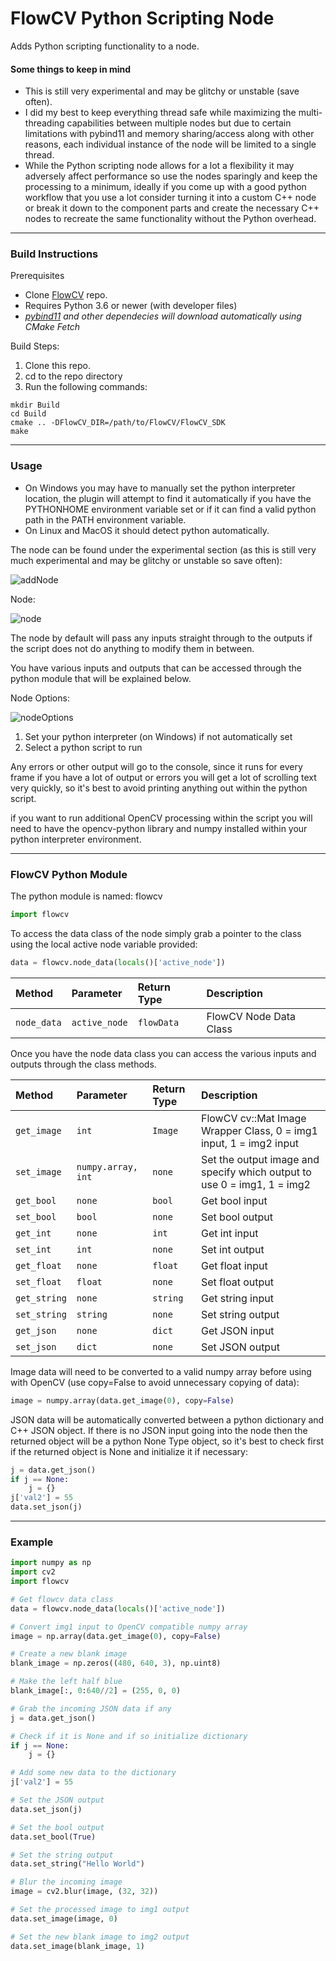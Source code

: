 # FlowCV Python Scripting Node

Adds Python scripting functionality to a node.

#### Some things to keep in mind

* This is still very experimental and may be glitchy or unstable (save often).
* I did my best to keep everything thread safe while maximizing the multi-threading capabilities between multiple nodes but due to certain limitations with pybind11 and memory sharing/access along with other reasons, each individual instance of the node will be limited to a single thread.
* While the Python scripting node allows for a lot a flexibility it may adversely affect performance so use the nodes sparingly and keep the processing to a minimum, ideally if you come up with a good python workflow that you use a lot consider turning it into a custom C++ node or break it down to the component parts and create the necessary C++ nodes to recreate the same functionality without the Python overhead. 


---

### Build Instructions

Prerequisites
* Clone [FlowCV](https://github.com/FlowCV-org/FlowCV) repo.
* Requires Python 3.6 or newer (with developer files)
* _[pybind11](https://github.com/pybind/pybind11) and other dependecies will download automatically using CMake Fetch_


Build Steps:
1. Clone this repo.
2. cd to the repo directory
3. Run the following commands:

```shell
mkdir Build
cd Build
cmake .. -DFlowCV_DIR=/path/to/FlowCV/FlowCV_SDK
make
```

---

### Usage

* On Windows you may have to manually set the python interpreter location, the plugin will attempt to find it automatically if you have the PYTHONHOME environment variable set or if it can find a valid python path in the PATH environment variable.
* On Linux and MacOS it should detect python automatically.

The node can be found under the experimental section (as this is still very much experimental and may be glitchy or unstable so save often):

![addNode](Docs/images/add_python_node.jpg)

Node:

![node](Docs/images/python_node.jpg)

The node by default will pass any inputs straight through to the outputs if the script does not do anything to modify them in between.

You have various inputs and outputs that can be accessed through the python module that will be explained below.

Node Options:

![nodeOptions](Docs/images/python_node_options.jpg)

1. Set your python interpreter (on Windows) if not automatically set
2. Select a python script to run

Any errors or other output will go to the console, since it runs for every frame if you have a lot of output or errors you will get a lot of scrolling text very quickly, so it's best to avoid printing anything out within the python script.

if you want to run additional OpenCV processing within the script you will need to have the opencv-python library and numpy installed within your python interpreter environment.

---

### FlowCV Python Module

The python module is named: flowcv
```python
import flowcv
```
To access the data class of the node simply grab a pointer to the class using the local active node variable provided:
```python
data = flowcv.node_data(locals()['active_node'])
```
| Method      | Parameter     | Return Type | Description            |
|:------------|:--------------|:------------|:-----------------------|
| `node_data` | `active_node` | `flowData`    | FlowCV Node Data Class |


Once you have the node data class you can access the various inputs and outputs through the class methods.

| Method       | Parameter          | Return Type | Description                                                                   |
|:-------------|:-------------------|:------------|:------------------------------------------------------------------------------|
| `get_image`  | `int`              | `Image`     | FlowCV cv::Mat Image Wrapper Class, 0 = img1 input, 1 = img2 input            |
| `set_image`  | `numpy.array, int` | `none`      | Set the output image and specify which output to use 0 = img1, 1 = img2       |
| `get_bool`   | `none`             | `bool`      | Get bool input                                                                |
| `set_bool`   | `bool`             | `none`      | Set bool output                                                               |
| `get_int`    | `none`             | `int`       | Get int input                                                                 |
| `set_int`    | `int`              | `none`      | Set int output                                                                |
| `get_float`  | `none`             | `float`     | Get float input                                                               |
| `set_float`  | `float`            | `none`      | Set float output                                                              |
| `get_string` | `none`             | `string`    | Get string input                                                              |
| `set_string` | `string`           | `none`      | Set string output                                                             |
| `get_json`   | `none`             | `dict`      | Get JSON input                                                                |
| `set_json`   | `dict`             | `none`      | Set JSON output                                                               |


Image data will need to be converted to a valid numpy array before using with OpenCV (use copy=False to avoid unnecessary copying of data):
```python
image = numpy.array(data.get_image(0), copy=False)
```

JSON data will be automatically converted between a python dictionary and C++ JSON object.
If there is no JSON input going into the node then the returned object will be a python None Type object, so it's best to check first if the returned object is None and initialize it if necessary:
```python
j = data.get_json()
if j == None:
    j = {}
j['val2'] = 55
data.set_json(j)
```

---

### Example

```python
import numpy as np
import cv2
import flowcv

# Get flowcv data class
data = flowcv.node_data(locals()['active_node'])

# Convert img1 input to OpenCV compatible numpy array
image = np.array(data.get_image(0), copy=False)

# Create a new blank image
blank_image = np.zeros((480, 640, 3), np.uint8)

# Make the left half blue
blank_image[:, 0:640//2] = (255, 0, 0)

# Grab the incoming JSON data if any
j = data.get_json()

# Check if it is None and if so initialize dictionary
if j == None:
    j = {}

# Add some new data to the dictionary
j['val2'] = 55

# Set the JSON output
data.set_json(j)

# Set the bool output
data.set_bool(True)

# Set the string output
data.set_string("Hello World")

# Blur the incoming image
image = cv2.blur(image, (32, 32))

# Set the processed image to img1 output
data.set_image(image, 0)

# Set the new blank image to img2 output
data.set_image(blank_image, 1)
```
